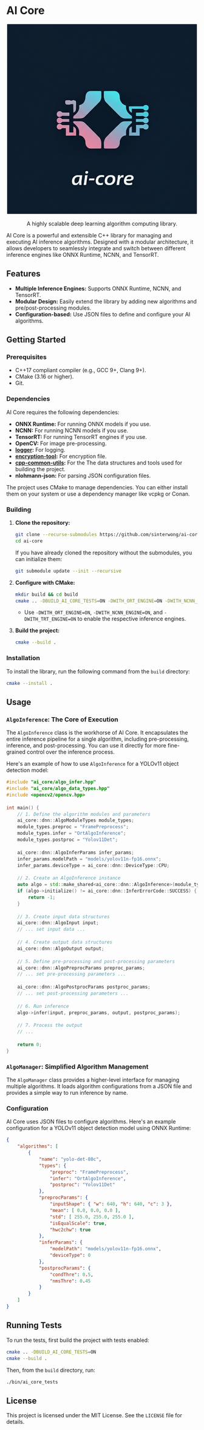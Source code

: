 # AI Core
<p align="center">
  <img src="assets/icon/logo.jpeg" alt="ai-core Logo" width="500"> <br/>
</p>

<p align="center">
  A highly scalable deep learning algorithm computing library.
</p>

AI Core is a powerful and extensible C++ library for managing and executing AI inference algorithms. Designed with a modular architecture, it allows developers to seamlessly integrate and switch between different inference engines like ONNX Runtime, NCNN, and TensorRT.

## Features

*   **Multiple Inference Engines:** Supports ONNX Runtime, NCNN, and TensorRT.
*   **Modular Design:** Easily extend the library by adding new algorithms and pre/post-processing modules.
*   **Configuration-based:** Use JSON files to define and configure your AI algorithms.

## Getting Started

### Prerequisites

*   C++17 compliant compiler (e.g., GCC 9+, Clang 9+).
*   CMake (3.16 or higher).
*   Git.

### Dependencies

AI Core requires the following dependencies:

*   **ONNX Runtime:** For running ONNX models if you use.
*   **NCNN:** For running NCNN models if you use.
*   **TensorRT:** For running TensorRT engines if you use.
*   **OpenCV:** For image pre-processing.
*   **[logger](https://github.com/sinterwong/logger.git):** For logging.
*   **[encryption-tool](https://github.com/sinterwong/encryption-tool.git):** For encryption file.
*   **[cpp-common-utils](https://github.com/sinterwong/cpp-common-utils.git):** For the The data structures and tools used for building the project.
*   **nlohmann-json:** For parsing JSON configuration files.

The project uses CMake to manage dependencies. You can either install them on your system or use a dependency manager like vcpkg or Conan.

### Building

1.  **Clone the repository:**
    ```bash
    git clone --recurse-submodules https://github.com/sinterwong/ai-core.git
    cd ai-core
    ```
    If you have already cloned the repository without the submodules, you can initialize them:
    ```bash
    git submodule update --init --recursive
    ```

2.  **Configure with CMake:**
    ```bash
    mkdir build && cd build
    cmake .. -DBUILD_AI_CORE_TESTS=ON -DWITH_ORT_ENGINE=ON -DWITH_NCNN_ENGINE=ON -DWITH_TRT_ENGINE=OFF
    ```
    *   Use `-DWITH_ORT_ENGINE=ON`, `-DWITH_NCNN_ENGINE=ON`, and `-DWITH_TRT_ENGINE=ON` to enable the respective inference engines.

3.  **Build the project:**
    ```bash
    cmake --build .
    ```

### Installation

To install the library, run the following command from the `build` directory:

```bash
cmake --install .
```

## Usage

### `AlgoInference`: The Core of Execution

The `AlgoInference` class is the workhorse of AI Core. It encapsulates the entire inference pipeline for a single algorithm, including pre-processing, inference, and post-processing. You can use it directly for more fine-grained control over the inference process.

Here's an example of how to use `AlgoInference` for a YOLOv11 object detection model:

```cpp
#include "ai_core/algo_infer.hpp"
#include "ai_core/algo_data_types.hpp"
#include <opencv2/opencv.hpp>

int main() {
    // 1. Define the algorithm modules and parameters
    ai_core::dnn::AlgoModuleTypes module_types;
    module_types.preproc = "FramePreprocess";
    module_types.infer = "OrtAlgoInference";
    module_types.postproc = "Yolov11Det";

    ai_core::dnn::AlgoInferParams infer_params;
    infer_params.modelPath = "models/yolov11n-fp16.onnx";
    infer_params.deviceType = ai_core::dnn::DeviceType::CPU;

    // 2. Create an AlgoInference instance
    auto algo = std::make_shared<ai_core::dnn::AlgoInference>(module_types, infer_params);
    if (algo->initialize() != ai_core::dnn::InferErrorCode::SUCCESS) {
        return -1;
    }

    // 3. Create input data structures
    ai_core::dnn::AlgoInput input;
    // ... set input data ...

    // 4. Create output data structures
    ai_core::dnn::AlgoOutput output;

    // 5. Define pre-processing and post-processing parameters
    ai_core::dnn::AlgoPreprocParams preproc_params;
    // ... set pre-processing parameters ...

    ai_core::dnn::AlgoPostprocParams postproc_params;
    // ... set post-processing parameters ...

    // 6. Run inference
    algo->infer(input, preproc_params, output, postproc_params);

    // 7. Process the output
    // ...

    return 0;
}
```

### `AlgoManager`: Simplified Algorithm Management

The `AlgoManager` class provides a higher-level interface for managing multiple algorithms. It loads algorithm configurations from a JSON file and provides a simple way to run inference by name.

### Configuration

AI Core uses JSON files to configure algorithms. Here's an example configuration for a YOLOv11 object detection model using ONNX Runtime:

```json
{
    "algorithms": [
        {
            "name": "yolo-det-80c",
            "types": {
                "preproc": "FramePreprocess",
                "infer": "OrtAlgoInference",
                "postproc": "Yolov11Det"
            },
            "preprocParams": {
                "inputShape": { "w": 640, "h": 640, "c": 3 },
                "mean": [ 0.0, 0.0, 0.0 ],
                "std": [ 255.0, 255.0, 255.0 ],
                "isEqualScale": true,
                "hwc2chw": true
            },
            "inferParams": {
                "modelPath": "models/yolov11n-fp16.onnx",
                "deviceType": 0
            },
            "postprocParams": {
                "condThre": 0.5,
                "nmsThre": 0.45
            }
        }
    ]
}
```

## Running Tests

To run the tests, first build the project with tests enabled:

```bash
cmake .. -DBUILD_AI_CORE_TESTS=ON
cmake --build .
```

Then, from the `build` directory, run:

```bash
./bin/ai_core_tests
```

## License

This project is licensed under the MIT License. See the `LICENSE` file for details.
